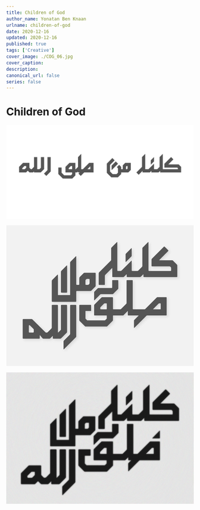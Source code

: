 ```yaml
---
title: Children of God
author_name: Yonatan Ben Knaan
urlname: children-of-god
date: 2020-12-16
updated: 2020-12-16
published: true
tags: ['Creative']
cover_image: ./COG_06.jpg
cover_caption: 
description: 
canonical_url: false
series: false
---
```

# Children of God

![Children of God](COG_04.jpg)

![Children of God](COG_06.jpg)

![Children of God](COG_08.jpg)